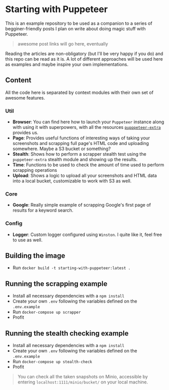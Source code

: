 # Starting with Puppeteer

This is an example repository to be used as a companion to a series of begginer-friendly posts I plan on write about doing magic stuff with Puppeteer.

> awesome post links will go here, eventually

Reading the articles are non-obligatory (but I'll be very happy if you do) and this repo can be read as it is. A lot of different approaches will be used here as examples and maybe inspire your own implementations.

## Content

All the code here is separated by context modules with their own set of awesome features.

### Util

- **Browser**: You can find here how to launch your `Puppeteer` instance along with using it with superpowers, with all the resources [`pupppeteer-extra`](https://github.com/berstend/puppeteer-extra) provides us.
- **Page**: Provides useful functions of interesting ways of taking your screenshots and scrapping full page's HTML code and uploading somewhere. Maybe a S3 bucket or something?
- **Stealth**: Shows how to perform a scrapper stealth test using the `puppeteer-extra` stealth module and showing up the results.
- **Time**: Functions to be used to check the amount of time used to perform scrapping operations
- **Upload**: Shows a logic to upload all your screenshots and HTML data into a local bucket, customizable to work with S3 as well.

### Core

- **Google**: Really simple example of scrapping Google's first page of results for a keyword search.

### Config

- **Logger**: Custom logger configured using `Winston`. I quite like it, feel free to use as well.

## Building the image

- Run `docker build -t starting-with-puppeteer:latest .`

## Running the scrapping example

- Install all necessary dependencies with a `npm install`
- Create your own `.env` following the variables defined on the `.env.example`
- Run `docker-compose up scrapper`
- Profit

## Running the stealth checking example

- Install all necessary dependencies with a `npm install`
- Create your own `.env` following the variables defined on the `.env.example`
- Run `docker-compose up stealth-check`
- Profit

> You can check all the taken snapshots on Minio, accessible by entering `localhost:1111/minio/bucket/` on your local machine.